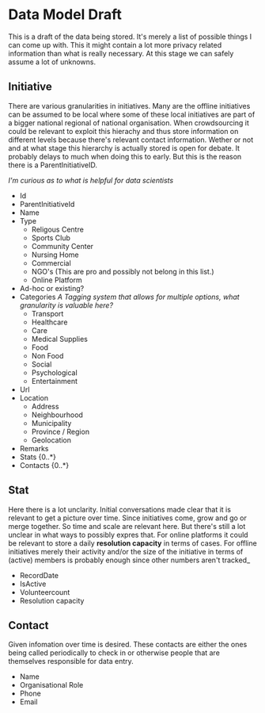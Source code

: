 # Data Model Draft
This is a draft of the data being stored. It's merely a list of possible things I can come up with. This it might contain a lot more privacy related information than what is really necessary. At this stage we can safely assume a lot of unknowns. 

## Initiative
There are various granularities in initiatives. Many are the offline initiatives can be assumed to be local where some of these local initiatives are part of a bigger national regional of national organisation. When crowdsourcing it could be relevant to exploit this hierachy and thus store information on different levels because there's relevant contact information. Wether or not and at what stage this hierarchy is actually stored is open for debate. It probably delays to much when doing this to early. But this is the reason there is a ParentInitiativeID.

_I'm curious as to what is helpful for data scientists_

* Id
* ParentInitiativeId
* Name
* Type
  * Religous Centre
  * Sports Club
  * Community Center
  * Nursing Home
  * Commercial
  * NGO's (This are pro and possibly not belong in this list.)
  * Online Platform
* Ad-hoc or existing?
* Categories _A Tagging system that allows for multiple options, what granularity is valuable here?_
  * Transport
  * Healthcare
  * Care
  * Medical Supplies
  * Food
  * Non Food
  * Social
  * Psychological
  * Entertainment
* Url
* Location
  * Address
  * Neighbourhood
  * Municipality
  * Province / Region
  * Geolocation
* Remarks
* Stats {0..*}
* Contacts {0..*}

## Stat
Here there is a lot unclarity. Initial conversations made clear that it is relevant to get a picture over time. Since initiatives come, grow and go or merge together. So time and scale are relevant here. But there's still a lot unclear in what ways to possibly expres that. For online platforms it could be relevant to store a daily **resolution capacity** in terms of cases. For offline initiatives merely their activity and/or the size of the initiative in terms of (active) members is probably enough since other numbers aren't tracked_

* RecordDate
* IsActive
* Volunteercount
* Resolution capacity 

## Contact
Given infomation over time is desired. These contacts are either the ones being called periodically to check in or otherwise people that are themselves responsible for data entry.
* Name
* Organisational Role
* Phone
* Email
